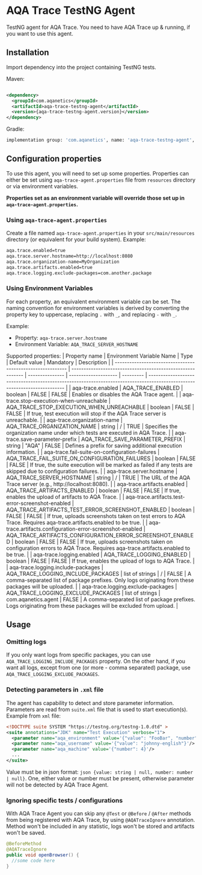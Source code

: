 # AQA Trace TestNG Agent

TestNG agent for AQA Trace. You need to have AQA Trace up & running, if you want to use this agent.

## Installation

Import dependency into the project containing TestNG tests.

Maven:

```xml

<dependency>
  <groupId>com.aqanetics</groupId>
  <artifactId>aqa-trace-testng-agent</artifactId>
  <version>{aqa-trace-testng-agent.version}</version>
</dependency>
```

Gradle:

```bash
implementation group: 'com.aqanetics', name: 'aqa-trace-testng-agent', version: ''
```

## Configuration properties

To use this agent, you will need to set up some properties. Properties can either be set using
`aqa-trace-agent.properties` file from `resources` directory or via environment variables.

**Properties set as an environment variable will override those set up
in `aqa-trace-agent.properties`.**

### Using `aqa-trace-agent.properties`

Create a file named `aqa-trace-agent.properties` in your `src/main/resources` directory (or
equivalent
for your build system).
Example:

```bash
aqa.trace.enabled=true
aqa.trace.server.hostname=http://localhost:8080
aqa.trace.organization-name=MyOrganization
aqa.trace.artifacts.enabled=true
aqa.trace.logging.exclude-packages=com.another.package
```

### Using Environment Variables

For each property, an equivalent environment variable can be set. The naming convention for
environment variables is derived by converting the property key to uppercase, replacing `.` with
`_`,
and replacing `-` with `_`.

Example:

* Property: `aqa-trace.server.hostname`
* Environment Variable: `AQA_TRACE_SERVER_HOSTNAME`

Supported properties:
| Property name | Environment Variable Name | Type | Default value | Mandatory | Description |
| ---------------------------------------------------------- | ---------------------------------------------------------- | --------------- | -------------------- | --------- | ------------------------------------------------------------------------------------------------------------------------- |
| aqa-trace.enabled | AQA_TRACE_ENABLED | boolean | FALSE | FALSE | Enables or disables the AQA Trace agent. |
| aqa-trace.stop-execution-when-unreachable | AQA_TRACE_STOP_EXECUTION_WHEN_UNREACHABLE | boolean | FALSE | FALSE | If true, test execution will stop if the AQA Trace server is unreachable. |
| aqa-trace.organization-name | AQA_TRACE_ORGANIZATION_NAME | string | / | TRUE | Specifies the organization name under which tests are executed in AQA Trace. |
| aqa-trace.save-parameter-prefix | AQA_TRACE_SAVE_PARAMETER_PREFIX | string | "AQA" | FALSE | Defines a prefix for saving additional execution information. |
| aqa-trace.fail-suite-on-configuration-failures | AQA_TRACE_FAIL_SUITE_ON_CONFIGURATION_FAILURES | boolean | FALSE | FALSE | If true, the suite execution will be marked as failed if any tests are skipped due to configuration failures. |
| aqa-trace.server.hostname | AQA_TRACE_SERVER_HOSTNAME | string | / | TRUE | The URL of the AQA Trace server (e.g., http://localhost:8080). |
| aqa-trace.artifacts.enabled | AQA_TRACE_ARTIFACTS_ENABLED | boolean | FALSE | FALSE | If true, enables the upload of artifacts to AQA Trace. |
| aqa-trace.artifacts.test-error-screenshot-enabled | AQA_TRACE_ARTIFACTS_TEST_ERROR_SCREENSHOT_ENABLED | boolean | FALSE | FALSE | If true, uploads screenshots taken on test errors to AQA Trace. Requires aqa-trace.artifacts.enabled to be true. |
| aqa-trace.artifacts.configuration-error-screenshot-enabled | AQA_TRACE_ARTIFACTS_CONFIGURATION_ERROR_SCREENSHOT_ENABLED | boolean | FALSE | FALSE | If true, uploads screenshots taken on configuration errors to AQA Trace. Requires aqa-trace.artifacts.enabled to be true. |
| aqa-trace.logging.enabled | AQA_TRACE_LOGGING_ENABLED | boolean | FALSE | FALSE | If true, enables the upload of logs to AQA Trace. |
| aqa-trace.logging.include-packages | AQA_TRACE_LOGGING_INCLUDE_PACKAGES | list of strings | / | FALSE | A comma-separated list of package prefixes. Only logs originating from these packages will be uploaded. |
| aqa-trace.logging.exclude-packages | AQA_TRACE_LOGGING_EXCLUDE_PACKAGES | list of strings | com.aqanetics.agent | FALSE | A comma-separated list of package prefixes. Logs originating from these packages will be excluded from upload. |

## Usage

### Omitting logs

If you only want logs from specific packages, you can use `AQA_TRACE_LOGGING_INCLUDE_PACKAGES` property. On the other hand, if you want all logs, except from one (or more - comma separated) package, use `AQA_TRACE_LOGGING_EXCLUDE_PACKAGES`.

### Detecting parameters in `.xml` file

The agent has capability to detect and store parameter information. Parameters are read from `suite.xml` file that is used to start execution(s). Example from `xml` file:

```xml
<!DOCTYPE suite SYSTEM "https://testng.org/testng-1.0.dtd" >
<suite annotations="JDK" name="Test Execution" verbose="1">
  <parameter name="aqa_environment" value='{"value": "FooBar", "number": 42}'/>
  <parameter name="aqa_username" value='{"value": "johnny-english"}'/>
  <parameter name="aqa_machine" value='{"number": 4}'/>
  ...
</suite>
```

Value must be in json format: ```json {value: string | null, number: number | null}```. One, either value or number must be present, otherwise parameter will not be detected by AQA Trace Agent.

### Ignoring specific tests / configurations

With AQA Trace Agent you can skip any `@Test` or `@Before` / `@After` methods from being registered with AQA Trace, by using `@AQATraceIgnore` annotation. Method won't be included in any statistic, logs won't be stored and artifacts won't be saved. 

```java
@BeforeMethod
@AQATraceIgnore
public void openBrowser() {
  //some code here
}
```